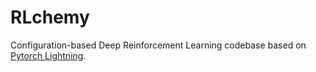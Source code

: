 # RLchemy

Configuration-based Deep Reinforcement Learning codebase based on [Pytorch Lightning](https://www.pytorchlightning.ai/).
